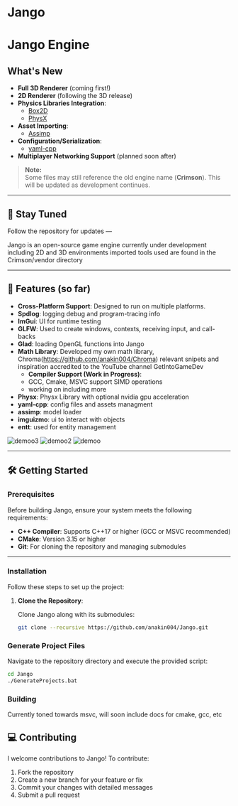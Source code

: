 # Jango


# Jango Engine 

## What's New
- **Full 3D Renderer** (coming first!)
- **2D Renderer** (following the 3D release)
- **Physics Libraries Integration**:
  - [Box2D](https://box2d.org/)
  - [PhysX](https://github.com/NVIDIAGameWorks/PhysX)
- **Asset Importing**:
  - [Assimp](https://github.com/assimp/assimp)
- **Configuration/Serialization**:
  - [yaml-cpp](https://github.com/jbeder/yaml-cpp)
- **Multiplayer Networking Support** (planned soon after)

> **Note:**  
> Some files may still reference the old engine name (**Crimson**). This will be updated as development continues.

---

## 📢 Stay Tuned
Follow the repository for updates —  

Jango is an open-source game engine currently under development including 2D and 3D environments
imported tools used are found in the Crimson/vendor directory

---

## 🚀 Features (so far)

- **Cross-Platform Support**: Designed to run on multiple platforms.
- **Spdlog**: logging debug and program-tracing info
- **ImGui**: UI for runtime testing
- **GLFW**: Used to create windows, contexts, receiving input, and call-backs
- **Glad**: loading OpenGL functions into Jango
- **Math Library**: Developed my own math library, Chroma(https://github.com/anakin004/Chroma)
  relevant snipets and inspiration accredited to the YouTube channel GetIntoGameDev
  - **Compiler Support (Work in Progress)**: 
  - GCC, Cmake, MSVC support SIMD operations
  - working on including more
- **Physx**: Physx Library with optional nvidia gpu acceleration
- **yaml-cpp**: config files and assets managment
- **assimp**: model loader
- **imguizmo**: ui to interact with objects
- **entt**: used for entity management





![demoo3](https://github.com/user-attachments/assets/2a36ba50-847e-4a23-84b6-29af4efa2b2f)
![demoo2](https://github.com/user-attachments/assets/6a2e56ac-8e74-478c-9cb8-f585fd2502da)
![demoo](https://github.com/user-attachments/assets/8549cf65-d9ba-4224-ba1c-a4ab5867a569)





---

## 🛠️ Getting Started

### Prerequisites
Before building Jango, ensure your system meets the following requirements:

- **C++ Compiler**: Supports C++17 or higher (GCC or MSVC recommended)
- **CMake**: Version 3.15 or higher
- **Git**: For cloning the repository and managing submodules

---

### Installation

Follow these steps to set up the project:

1. **Clone the Repository**:

   Clone Jango along with its submodules:
   ```bash
   git clone --recursive https://github.com/anakin004/Jango.git

### Generate Project Files

Navigate to the repository directory and execute the provided script:  
```bash
cd Jango
./GenerateProjects.bat
```
### Building

Currently toned towards msvc, 
will soon include docs for cmake, gcc, etc


## 💻 Contributing

I welcome contributions to Jango! To contribute:  
1. Fork the repository 
2. Create a new branch for your feature or fix
3. Commit your changes with detailed messages
4. Submit a pull request  

